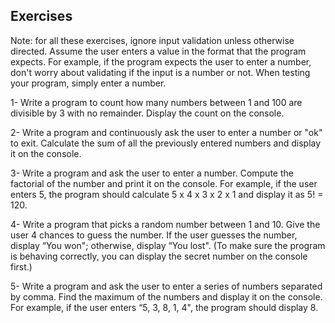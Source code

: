 ## Exercises
Note: for all these exercises, ignore input validation unless otherwise directed. Assume the user enters a value in the format that the program expects. For example, if the program expects the user to enter a number, don't worry about validating if the input is a number or not. When testing your program, simply enter a number.



1- Write a program to count how many numbers between 1 and 100 are divisible by 3 with no remainder. Display the count on the console.



2- Write a program and continuously ask the user to enter a number or "ok" to exit. Calculate the sum of all the previously entered numbers and display it on the console.



3- Write a program and ask the user to enter a number. Compute the factorial of the number and print it on the console. For example, if the user enters 5, the program should calculate 5 x 4 x 3 x 2 x 1 and display it as 5! = 120.



4- Write a program that picks a random number between 1 and 10. Give the user 4 chances to guess the number. If the user guesses the number, display “You won"; otherwise, display “You lost". (To make sure the program is behaving correctly, you can display the secret number on the console first.)



5- Write a program and ask the user to enter a series of numbers separated by comma. Find the maximum of the numbers and display it on the console. For example, if the user enters “5, 3, 8, 1, 4", the program should display 8.